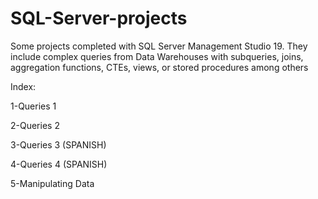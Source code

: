 # SQL-Server-projects

Some projects completed with SQL Server Management Studio 19. They include complex queries from Data Warehouses with subqueries, joins, aggregation functions, CTEs, views, or stored procedures among others

Index:

1-Queries 1

2-Queries 2

3-Queries 3 (SPANISH)

4-Queries 4 (SPANISH)

5-Manipulating Data
